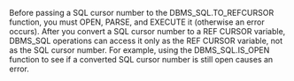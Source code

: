 Before passing a SQL cursor number to the DBMS_SQL.TO_REFCURSOR function, you must OPEN,
PARSE, and EXECUTE it (otherwise an error occurs).
After you convert a SQL cursor number to a REF CURSOR variable, DBMS_SQL operations can
access it only as the REF CURSOR variable, not as the SQL cursor number. For example, using
the DBMS_SQL.IS_OPEN function to see if a converted SQL cursor number is still open causes
an error.